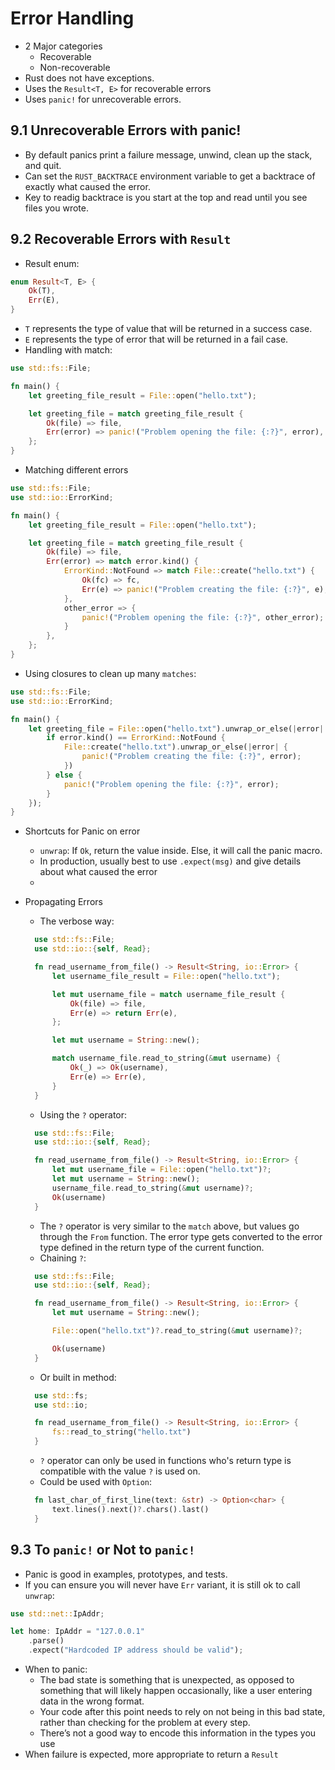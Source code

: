 # Error Handling

- 2 Major categories
  - Recoverable
  - Non-recoverable
- Rust does not have exceptions.
- Uses the `Result<T, E>` for recoverable errors
- Uses `panic!` for unrecoverable errors.

## 9.1 Unrecoverable Errors with panic!

- By default panics print a failure message, unwind, clean up the stack, and quit.
- Can set the `RUST_BACKTRACE` environment variable to get a backtrace of exactly what caused the error.
- Key to readig backtrace is you start at the top and read until you see files you wrote.

## 9.2 Recoverable Errors with `Result`

- Result enum:

```rust
enum Result<T, E> {
    Ok(T),
    Err(E),
}
```

- `T` represents the type of value that will be returned in a success case.
- `E` represents the type of error that will be returned in a fail case.
- Handling with match:

```rust
use std::fs::File;

fn main() {
    let greeting_file_result = File::open("hello.txt");

    let greeting_file = match greeting_file_result {
        Ok(file) => file,
        Err(error) => panic!("Problem opening the file: {:?}", error),
    };
}
```

- Matching different errors

```rust
use std::fs::File;
use std::io::ErrorKind;

fn main() {
    let greeting_file_result = File::open("hello.txt");

    let greeting_file = match greeting_file_result {
        Ok(file) => file,
        Err(error) => match error.kind() {
            ErrorKind::NotFound => match File::create("hello.txt") {
                Ok(fc) => fc,
                Err(e) => panic!("Problem creating the file: {:?}", e),
            },
            other_error => {
                panic!("Problem opening the file: {:?}", other_error);
            }
        },
    };
}
```

- Using closures to clean up many `matches`:

```rust
use std::fs::File;
use std::io::ErrorKind;

fn main() {
    let greeting_file = File::open("hello.txt").unwrap_or_else(|error| {
        if error.kind() == ErrorKind::NotFound {
            File::create("hello.txt").unwrap_or_else(|error| {
                panic!("Problem creating the file: {:?}", error);
            })
        } else {
            panic!("Problem opening the file: {:?}", error);
        }
    });
}
```

- Shortcuts for Panic on error

  - `unwrap`: If `Ok`, return the value inside. Else, it will call the panic macro.
  - In production, usually best to use `.expect(msg)` and give details about what caused the error
  -

- Propagating Errors

  - The verbose way:

  ```rust
    use std::fs::File;
    use std::io::{self, Read};

    fn read_username_from_file() -> Result<String, io::Error> {
        let username_file_result = File::open("hello.txt");

        let mut username_file = match username_file_result {
            Ok(file) => file,
            Err(e) => return Err(e),
        };

        let mut username = String::new();

        match username_file.read_to_string(&mut username) {
            Ok(_) => Ok(username),
            Err(e) => Err(e),
        }
    }
  ```

  - Using the `?` operator:

  ```rust
    use std::fs::File;
    use std::io::{self, Read};

    fn read_username_from_file() -> Result<String, io::Error> {
        let mut username_file = File::open("hello.txt")?;
        let mut username = String::new();
        username_file.read_to_string(&mut username)?;
        Ok(username)
    }
  ```

  - The `?` operator is very similar to the `match` above, but values go through the `From` function. The error type gets converted to the error type defined in the return type of the current function.
  - Chaining `?`:

  ```rust
    use std::fs::File;
    use std::io::{self, Read};

    fn read_username_from_file() -> Result<String, io::Error> {
        let mut username = String::new();

        File::open("hello.txt")?.read_to_string(&mut username)?;

        Ok(username)
    }
  ```

  - Or built in method:

  ```rust
    use std::fs;
    use std::io;

    fn read_username_from_file() -> Result<String, io::Error> {
        fs::read_to_string("hello.txt")
    }
  ```

  - `?` operator can only be used in functions who's return type is compatible with the value `?` is used on.
  - Could be used with `Option`:

  ```rust
    fn last_char_of_first_line(text: &str) -> Option<char> {
        text.lines().next()?.chars().last()
    }
  ```

## 9.3 To `panic!` or Not to `panic!`
- Panic is good in examples, prototypes, and tests. 
- If you can ensure you will never have `Err` variant, it is still ok to call `unwrap`:
```rust
use std::net::IpAddr;

let home: IpAddr = "127.0.0.1"
    .parse()
    .expect("Hardcoded IP address should be valid");
```
- When to panic:
  - The bad state is something that is unexpected, as opposed to something that will likely happen occasionally, like a user entering data in the wrong format.
  - Your code after this point needs to rely on not being in this bad state, rather than checking for the problem at every step.
  - There’s not a good way to encode this information in the types you use
- When failure is expected, more appropriate to return a `Result`
